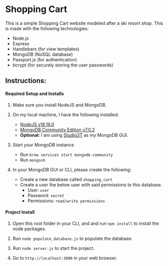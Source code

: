 # Shopping Cart
 
This is a simple Shopping Cart website modeled after a ski resort shop. This is made with the following technologies:
- Node.js
- Express
- Handlebars (for view templates)
- MongoDB (NoSQL database)
- ​Passport.js (for authentication)
- bcrypt (for securely storing the user passwords)

## Instructions:

#### Required Setup and Installs
1. Make sure you install NodeJS and MongoDB.

2. On my local machine, I have the following installed:
    - [NodeJS v18.19.0](https://nodejs.org/en/download)
    - [MongoDB Community Edition v7.0.2](https://www.mongodb.com/try/download/community) 
    - **Optional:** I am using [Studio3T](https://studio3t.com/download/) as my MongoDB GUI.

3. Start your MongoDB instance
    - Run ```brew services start mongodb-community```
    - Run ```mongosh```

4. In your MongoDB GUI or CLI, please create the following:
    - Create a new database called ```shopping_cart```
    - Create a user the below user with said permissions to this database.
      - User: ```user``` 
      - Password: ```secret```
      - Permissions: ```read/write permissions``` 


#### Project Install
1. Open this root folder in your CLI, and and run ```​npm install``` ​to install the node packages.

2. Run ```node populate_database.js``` to populate the database.

3. Run ```node server.js``` to start the project.

4. Go to ```http://localhost:3000``` in your web browser.